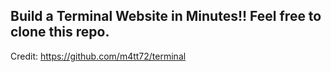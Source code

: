 ## Build a Terminal Website in Minutes!! Feel free to clone this repo. 

Credit: https://github.com/m4tt72/terminal
